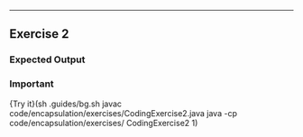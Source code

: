 ----------

## Exercise 2

### Expected Output

### Important

{Try it}(sh .guides/bg.sh javac code/encapsulation/exercises/CodingExercise2.java java -cp code/encapsulation/exercises/ CodingExercise2 1)